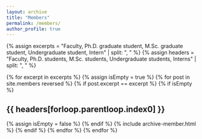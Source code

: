 ```yaml
---
layout: archive
title: "Members"
permalink: /members/
author_profile: true
---
```



{% assign excerpts = "Faculty, Ph.D. graduate student, M.Sc. graduate student, Undergraduate student, Intern" | split: ", " %}
{% assign headers = "Faculty, Ph.D. students, M.Sc. students, Undergraduate students, Interns" | split: ", " %}

{% for excerpt in excerpts %}
	{% assign isEmpty = true %}
	{% for post in site.members reversed %}
	    {% if post.excerpt == excerpt %}
			{% if isEmpty %}
<h2> {{ headers[forloop.parentloop.index0] }} </h2>
				{% assign isEmpty = false %}
			{% endif %}
			{% include archive-member.html %}
		{% endif %}
	{% endfor %}
{% endfor %}




